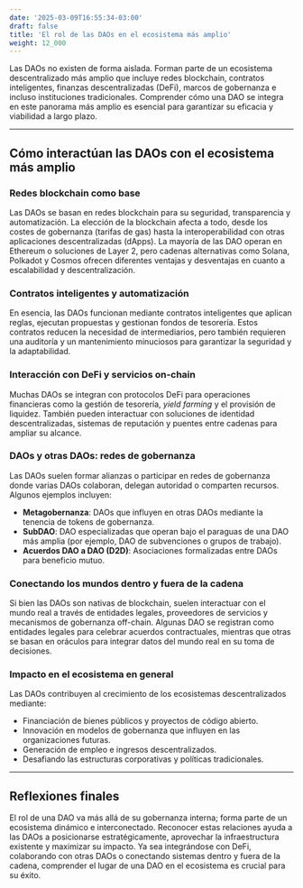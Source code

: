 ```yaml
---
date: '2025-03-09T16:55:34-03:00'
draft: false
title: 'El rol de las DAOs en el ecosistema más amplio'
weight: 12_000
---
```


Las DAOs no existen de forma aislada. Forman parte de un ecosistema descentralizado más amplio que incluye redes blockchain, contratos inteligentes, finanzas descentralizadas (DeFi), marcos de gobernanza e incluso instituciones tradicionales. Comprender cómo una DAO se integra en este panorama más amplio es esencial para garantizar su eficacia y viabilidad a largo plazo.

---

## Cómo interactúan las DAOs con el ecosistema más amplio

### **Redes blockchain como base**
Las DAOs se basan en redes blockchain para su seguridad, transparencia y automatización. La elección de la blockchain afecta a todo, desde los costes de gobernanza (tarifas de gas) hasta la interoperabilidad con otras aplicaciones descentralizadas (dApps). La mayoría de las DAO operan en Ethereum o soluciones de Layer 2, pero cadenas alternativas como Solana, Polkadot y Cosmos ofrecen diferentes ventajas y desventajas en cuanto a escalabilidad y descentralización.

### **Contratos inteligentes y automatización**
En esencia, las DAOs funcionan mediante contratos inteligentes que aplican reglas, ejecutan propuestas y gestionan fondos de tesorería. Estos contratos reducen la necesidad de intermediarios, pero también requieren una auditoría y un mantenimiento minuciosos para garantizar la seguridad y la adaptabilidad.

### **Interacción con DeFi y servicios on-chain**
Muchas DAOs se integran con protocolos DeFi para operaciones financieras como la gestión de tesorería, *yield farming* y el provisión de liquidez. También pueden interactuar con soluciones de identidad descentralizadas, sistemas de reputación y puentes entre cadenas para ampliar su alcance.

### **DAOs y otras DAOs: redes de gobernanza**
Las DAOs suelen formar alianzas o participar en redes de gobernanza donde varias DAOs colaboran, delegan autoridad o comparten recursos. Algunos ejemplos incluyen:
- **Metagobernanza**: DAOs que influyen en otras DAOs mediante la tenencia de tokens de gobernanza.
- **SubDAO**: DAO especializadas que operan bajo el paraguas de una DAO más amplia (por ejemplo, DAO de subvenciones o grupos de trabajo). 
- **Acuerdos DAO a DAO (D2D)**: Asociaciones formalizadas entre DAOs para beneficio mutuo.

### **Conectando los mundos dentro y fuera de la cadena**
Si bien las DAOs son nativas de blockchain, suelen interactuar con el mundo real a través de entidades legales, proveedores de servicios y mecanismos de gobernanza off-chain. Algunas DAO se registran como entidades legales para celebrar acuerdos contractuales, mientras que otras se basan en oráculos para integrar datos del mundo real en su toma de decisiones.

### **Impacto en el ecosistema en general**
Las DAOs contribuyen al crecimiento de los ecosistemas descentralizados mediante:
- Financiación de bienes públicos y proyectos de código abierto.
- Innovación en modelos de gobernanza que influyen en las organizaciones futuras.
- Generación de empleo e ingresos descentralizados.
- Desafiando las estructuras corporativas y políticas tradicionales.

---

## Reflexiones finales
El rol de una DAO va más allá de su gobernanza interna; forma parte de un ecosistema dinámico e interconectado. Reconocer estas relaciones ayuda a las DAOs a posicionarse estratégicamente, aprovechar la infraestructura existente y maximizar su impacto. Ya sea integrándose con DeFi, colaborando con otras DAOs o conectando sistemas dentro y fuera de la cadena, comprender el lugar de una DAO en el ecosistema es crucial para su éxito.